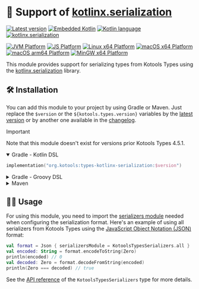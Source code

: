 # 🔌 Support of [kotlinx.serialization]

[![Latest version][kotools-types-kotlinx-serialization-badge]][kotools-types]
[![Embedded Kotlin][kotlin-embedded-badge]][kotlin]
[![Kotlin language][kotlin-language-badge]][kotlin]
[![kotlinx.serialization][kotlinx.serialization-badge]][kotlinx.serialization]

[![JVM Platform][jvm-platform-badge]][kotlin/jvm]
[![JS Platform][js-platform-badge]][kotlin/js]
[![Linux x64 Platform][linux-x64-platform-badge]][kotlin-native]
[![macOS x64 Platform][macos-x64-platform-badge]][kotlin-native]
[![macOS arm64 Platform][macos-arm64-platform-badge]][kotlin-native]
[![MinGW x64 Platform][mingw-x64-platform-badge]][kotlin-native]

This module provides support for serializing types from Kotools Types using the
[kotlinx.serialization] library.

## 🛠️ Installation

You can add this module to your project by using Gradle or Maven.
Just replace the `$version` or the `${kotools.types.version}` variables by the
[latest version](#-support-of-kotlinxserialization) or by another one available
in the [changelog](../../CHANGELOG.md).

> [!IMPORTANT]
> Note that this module doesn't exist for versions prior Kotools Types 4.5.1.

<details open>
<summary>Gradle - Kotlin DSL</summary>

```kotlin
implementation("org.kotools:types-kotlinx-serialization:$version")
```
</details>

<details>
<summary>Gradle - Groovy DSL</summary>

```groovy
implementation "org.kotools:types-kotlinx-serialization:$version"
```
</details>

<details>
<summary>Maven</summary>

```xml
<dependencies>
    <dependency>
        <groupId>org.kotools</groupId>
        <artifactId>types-kotlinx-serialization</artifactId>
        <version>${kotools.types.version}</version>
    </dependency>
</dependencies>
```
</details>

## 👨‍💻 Usage

For using this module, you need to import the
[serializers module][kotlinx.serialization.modules.SerializersModule] needed
when configuring the serialization format.
Here's an example of using all serializers from Kotools Types using the
[JavaScript Object Notation (JSON)][kotlinx.serialization.json] format:

```kotlin
val format = Json { serializersModule = KotoolsTypesSerializers.all }
val encoded: String = format.encodeToString(Zero)
println(encoded) // 0
val decoded: Zero = format.decodeFromString(encoded)
println(Zero === decoded) // true
```

See the [API reference] of the `KotoolsTypesSerializers` type for more details.

[api reference]: https://types.kotools.org
[js-platform-badge]: https://img.shields.io/badge/Platform-JS-ff9b00
[jvm-platform-badge]: https://img.shields.io/badge/Platform-JVM-6bac25
[kotlin]: https://kotlinlang.org
[kotlin-embedded-badge]: https://img.shields.io/badge/Embedded_Kotlin-1.9.10-blue?logo=kotlin
[kotlin-language-badge]: https://img.shields.io/badge/Kotlin_language-1.9-blue?logo=kotlin
[kotlin-native]: https://kotlinlang.org/docs/native-overview.html
[kotlin/js]: https://kotlinlang.org/docs/js-overview.html
[kotlin/jvm]: https://kotlinlang.org/docs/jvm-get-started.html
[kotlinx.serialization]: https://github.com/Kotlin/kotlinx.serialization
[kotlinx.serialization-badge]: https://img.shields.io/badge/kotlinx.serialization-1.6.0-blue
[kotlinx.serialization.json]: https://kotlinlang.org/api/kotlinx.serialization/kotlinx-serialization-json/kotlinx.serialization.json/-json
[kotlinx.serialization.modules.SerializersModule]: https://kotlinlang.org/api/kotlinx.serialization/kotlinx-serialization-core/kotlinx.serialization.modules/-serializers-module
[kotools-types]: https://github.com/kotools/types
[kotools-types-kotlinx-serialization-badge]: https://img.shields.io/maven-central/v/org.kotools/types-kotlinx-serialization?label=Latest
[linux-x64-platform-badge]: https://img.shields.io/badge/Platform-Linux_x64-4b4bff
[macos-x64-platform-badge]: https://img.shields.io/badge/Platform-macOS_x64-4b4bff
[macos-arm64-platform-badge]: https://img.shields.io/badge/Platform-macOS_arm64-4b4bff
[mingw-x64-platform-badge]: https://img.shields.io/badge/Platform-MinGW_x64-4b4bff
